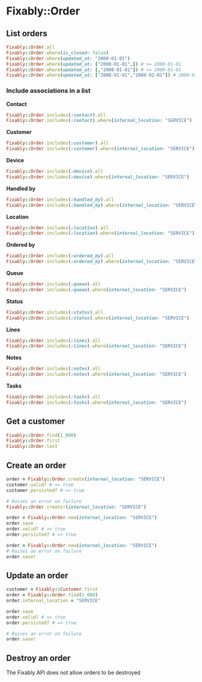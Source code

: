 # Fixably::Order

## List orders

```ruby
Fixably::Order.all
Fixably::Order.where(is_closed: false)
Fixably::Order.where(updated_at: "2000-01-01")
Fixably::Order.where(updated_at: ["2000-01-01",]) # >= 2000-01-01
Fixably::Order.where(updated_at: [,"2000-01-01"]) # <= 2000-01-01
Fixably::Order.where(updated_at: ["2000-01-01","2000-02-01"]) # 2000-01-01 <> 2000-02-01
```

### Include associations in a list

**Contact**
```ruby
Fixably::Order.includes(:contact).all
Fixably::Order.includes(:contact).where(internal_location: "SERVICE")
```

**Customer**
```ruby
Fixably::Order.includes(:customer).all
Fixably::Order.includes(:customer).where(internal_location: "SERVICE")
```

**Device**
```ruby
Fixably::Order.includes(:device).all
Fixably::Order.includes(:device).where(internal_location: "SERVICE")
```

**Handled by**
```ruby
Fixably::Order.includes(:handled_by).all
Fixably::Order.includes(:handled_by).where(internal_location: "SERVICE")
```

**Location**
```ruby
Fixably::Order.includes(:location).all
Fixably::Order.includes(:location).where(internal_location: "SERVICE")
```

**Ordered by**
```ruby
Fixably::Order.includes(:ordered_by).all
Fixably::Order.includes(:ordered_by).where(internal_location: "SERVICE")
```

**Queue**
```ruby
Fixably::Order.includes(:queue).all
Fixably::Order.includes(:queue).where(internal_location: "SERVICE")
```

**Status**
```ruby
Fixably::Order.includes(:status).all
Fixably::Order.includes(:status).where(internal_location: "SERVICE")
```

**Lines**
```ruby
Fixably::Order.includes(:lines).all
Fixably::Order.includes(:lines).where(internal_location: "SERVICE")
```

**Notes**
```ruby
Fixably::Order.includes(:notes).all
Fixably::Order.includes(:notes).where(internal_location: "SERVICE")
```

**Tasks**
```ruby
Fixably::Order.includes(:tasks).all
Fixably::Order.includes(:tasks).where(internal_location: "SERVICE")
```

## Get a customer

```ruby
Fixably::Order.find(1_000)
Fixably::Order.first
Fixably::Order.last
```

## Create an order

```ruby
order = Fixably::Order.create(internal_location: "SERVICE")
customer.valid? # => true
customer.persisted? # => true

# Raises an error on failure
Fixably::Order.create!(internal_location: "SERVICE")

order = Fixably::Order.new(internal_location: "SERVICE")
order.save
order.valid? # => true
order.persisted? # => true

order = Fixably::Order.new(internal_location: "SERVICE")
# Raises an error on failure
order.save!
```

## Update an order

```ruby
customer = Fixably::Customer.first
order = Fixably::Order.find(1_000)
order.internal_location = "SERVICE"

order.save
order.valid? # => true
order.persisted? # => true

# Raises an error on failure
order.save!
```

## Destroy an order

The Fixably API does not allow orders to be destroyed

